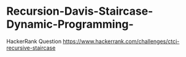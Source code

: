 # Recursion-Davis-Staircase-Dynamic-Programming-
HackerRank Question https://www.hackerrank.com/challenges/ctci-recursive-staircase
